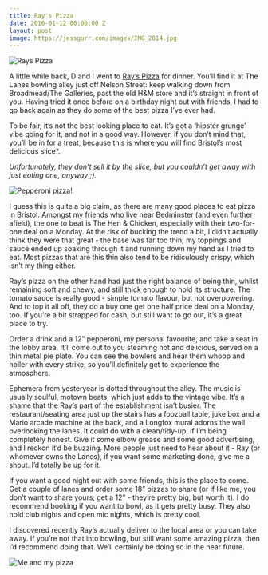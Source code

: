 ```yaml
---
title: Ray's Pizza
date: 2016-01-12 00:00:00 Z
layout: post
image: https://jessgurr.com/images/IMG_2814.jpg
---
```


![Rays Pizza]({{site.baseurl}}/images/rays_pizza.jpg)

A little while back, D and I went to [Ray’s Pizza](http://www.thelanesbristol.co.uk/rays-pizza/) for dinner. You’ll find it at The Lanes bowling alley just off Nelson Street: keep walking down from Broadmead/The Galleries, past the old H&M store and it’s straight in front of you. Having tried it once before on a birthday night out with friends, I had to go back again as they do some of the best pizza I’ve ever had. 

<!--more-->

To be fair, it’s not the best looking place to eat. It’s got a ‘hipster grunge’ vibe going for it, and not in a good way. However, if you don’t mind that, you’ll be in for a treat, because this is where you will find Bristol’s most delicious slice*.

*Unfortunately, they don’t sell it by the slice, but you couldn’t get away with just eating one, anyway ;).*

![Pepperoni pizza!]({{site.baseurl}}/images/IMG_2814.jpg)

I guess this is quite a big claim, as there are many good places to eat pizza in Bristol. Amongst my friends who live near Bedminster (and even further afield), the one to beat is The Hen & Chicken, especially with their two-for-one deal on a Monday. At the risk of bucking the trend a bit, I didn’t actually think they were that great - the base was far too thin; my toppings and sauce ended up soaking through it and running down my hand as I tried to eat. Most pizzas that are this thin also tend to be ridiculously crispy, which isn’t my thing either. 

Ray’s pizza on the other hand had just the right balance of being thin, whilst remaining soft and chewy, and still thick enough to hold its structure. The tomato sauce is really good - simple tomato flavour, but not overpowering. And to top it all off, they do a buy one get one half price deal on a Monday, too. If you’re a bit strapped for cash, but still want to go out, it’s a great place to try.

Order a drink and a 12” pepperoni, my personal favourite, and take a seat in the lobby area. It’ll come out to you steaming hot and delicious, served on a thin metal pie plate. You can see the bowlers and hear them whoop and holler with every strike, so you’ll definitely get to experience the atmosphere. 

Ephemera from yesteryear is dotted throughout the alley. The music is usually soulful, motown beats, which just adds to the vintage vibe. It’s a shame that the Ray’s part of the establishment isn’t busier. The restaurant/seating area just up the stairs has a foozball table, juke box and a Mario arcade machine at the back, and a Longfox mural adorns the wall overlooking the lanes. It could do with a clean/tidy-up, if I’m being completely honest. Give it some elbow grease and some good advertising, and I reckon it’d be buzzing. More people just need to hear about it - Ray (or whomever owns the Lanes), if you want some marketing done, give me a shout. I’d totally be up for it. 

If you want a good night out with some friends, this is the place to come. Get a couple of lanes and order some 18” pizzas to share (or if like me, you don’t want to share yours, get a 12” - they’re pretty big, but worth it). I do recommend booking if you want to bowl, as it gets pretty busy. They also hold club nights and open mic nights, which is pretty cool. 

I discovered recently Ray’s actually deliver to the local area or you can take away. If you’re not that into bowling, but still want some amazing pizza, then I’d recommend doing that. We’ll certainly be doing so in the near future.

![Me and my pizza]({{site.baseurl}}/images/IMG_2815.jpg)

